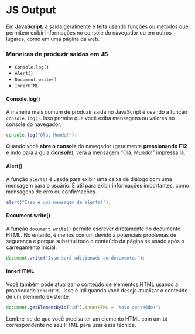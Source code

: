 # JS Output

Em **JavaScript**, a saída geralmente é feita usando funções ou métodos que permitem exibir informações no console do navegador ou em outros lugares, como em uma página da web.

### Maneiras de produzir saídas em JS

- `Console.log()`
- `Alert()`
- ``Document.write()``
- ``InnerHTML``

#### Console.log()
A maneira mais comum de produzir saída no JavaScript é usando a função `console.log()`. Isso permite que você exiba mensagens ou valores no console do navegador.

```js
console.log("Olá, Mundo!");
```

 Quando você **abre o console** do navegador (geralmente **pressionando F12** e indo para a guia ***Console***), verá a mensagem "Olá, Mundo!" impressa lá.
 
#### Alert()
A função `alert()` é usada para exibir uma caixa de diálogo com uma mensagem para o usuário. É útil para exibir informações importantes, como mensagens de erro ou confirmações.

```js
alert("Isso é uma mensagem de alerta!");
```

#### Document.write()
A função `document.write()` permite escrever diretamente no documento HTML. No entanto, é menos comum devido a potenciais problemas de segurança e porque substitui todo o conteúdo da página se usado após o carregamento inicial.

```js
document.write("Isso será adicionado ao documento.");
```

#### InnerHTML
Você também pode atualizar o conteúdo de elementos HTML usando a propriedade `innerHTML`. Isso é útil quando você deseja atualizar o conteúdo de um elemento existente.

```js
document.getElementById("id").innerHTML = "Novo conteúdo!";
```

Lembre-se de que você precisa ter um elemento HTML com um `id` correspondente no seu HTML para usar essa técnica.